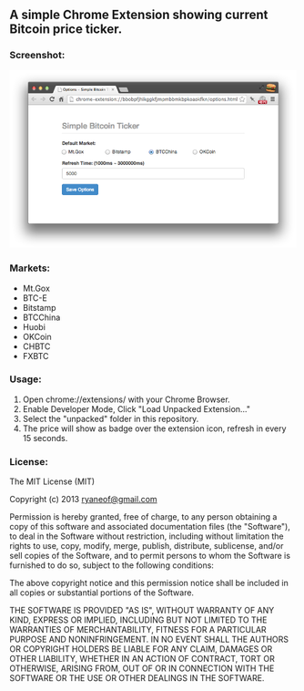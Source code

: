 ## A simple Chrome Extension showing current Bitcoin price ticker.

### Screenshot:

![Screenshot of Simple Bitcoin Ticker](screenshot.png)

### Markets:

- Mt.Gox
- BTC-E
- Bitstamp
- BTCChina 
- Huobi
- OKCoin
- CHBTC
- FXBTC

### Usage:

1. Open chrome://extensions/ with your Chrome Browser.
2. Enable Developer Mode, Click "Load Unpacked Extension..."
3. Select the "unpacked" folder in this repository.
4. The price will show as badge over the extension icon, refresh in every 15 seconds.

### License:

The MIT License (MIT)

Copyright (c) 2013 ryaneof@gmail.com

Permission is hereby granted, free of charge, to any person obtaining a copy
of this software and associated documentation files (the "Software"), to deal
in the Software without restriction, including without limitation the rights
to use, copy, modify, merge, publish, distribute, sublicense, and/or sell
copies of the Software, and to permit persons to whom the Software is
furnished to do so, subject to the following conditions:

The above copyright notice and this permission notice shall be included in
all copies or substantial portions of the Software.

THE SOFTWARE IS PROVIDED "AS IS", WITHOUT WARRANTY OF ANY KIND, EXPRESS OR
IMPLIED, INCLUDING BUT NOT LIMITED TO THE WARRANTIES OF MERCHANTABILITY,
FITNESS FOR A PARTICULAR PURPOSE AND NONINFRINGEMENT. IN NO EVENT SHALL THE
AUTHORS OR COPYRIGHT HOLDERS BE LIABLE FOR ANY CLAIM, DAMAGES OR OTHER
LIABILITY, WHETHER IN AN ACTION OF CONTRACT, TORT OR OTHERWISE, ARISING FROM,
OUT OF OR IN CONNECTION WITH THE SOFTWARE OR THE USE OR OTHER DEALINGS IN
THE SOFTWARE.